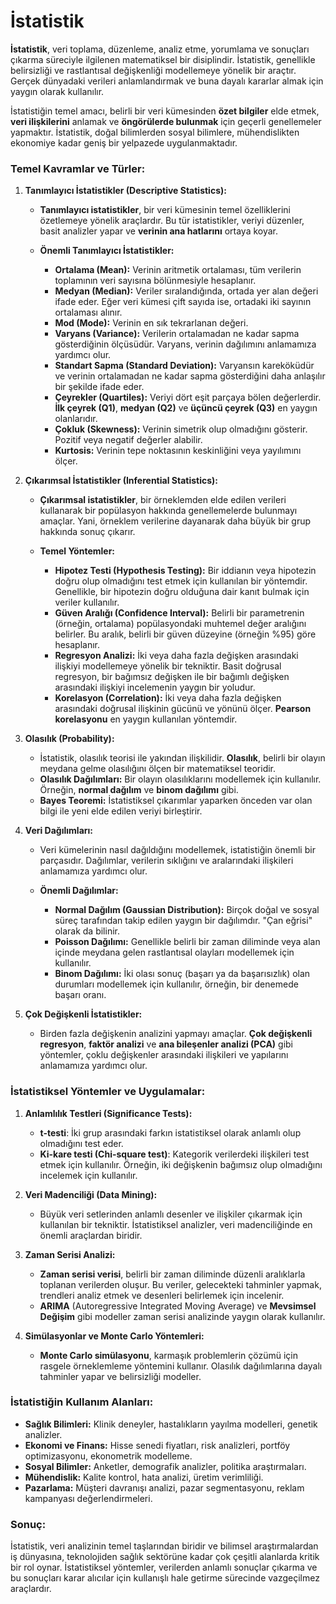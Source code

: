 # İstatistik

**İstatistik**, veri toplama, düzenleme, analiz etme, yorumlama ve sonuçları çıkarma süreciyle ilgilenen matematiksel bir disiplindir. İstatistik, genellikle belirsizliği ve rastlantısal değişkenliği modellemeye yönelik bir araçtır. Gerçek dünyadaki verileri anlamlandırmak ve buna dayalı kararlar almak için yaygın olarak kullanılır.

İstatistiğin temel amacı, belirli bir veri kümesinden **özet bilgiler** elde etmek, **veri ilişkilerini** anlamak ve **öngörülerde bulunmak** için geçerli genellemeler yapmaktır. İstatistik, doğal bilimlerden sosyal bilimlere, mühendislikten ekonomiye kadar geniş bir yelpazede uygulanmaktadır.

### Temel Kavramlar ve Türler:

1. **Tanımlayıcı İstatistikler (Descriptive Statistics):**

   * **Tanımlayıcı istatistikler**, bir veri kümesinin temel özelliklerini özetlemeye yönelik araçlardır. Bu tür istatistikler, veriyi düzenler, basit analizler yapar ve **verinin ana hatlarını** ortaya koyar.

   * **Önemli Tanımlayıcı İstatistikler:**

     * **Ortalama (Mean):** Verinin aritmetik ortalaması, tüm verilerin toplamının veri sayısına bölünmesiyle hesaplanır.
     * **Medyan (Median):** Veriler sıralandığında, ortada yer alan değeri ifade eder. Eğer veri kümesi çift sayıda ise, ortadaki iki sayının ortalaması alınır.
     * **Mod (Mode):** Verinin en sık tekrarlanan değeri.
     * **Varyans (Variance):** Verilerin ortalamadan ne kadar sapma gösterdiğinin ölçüsüdür. Varyans, verinin dağılımını anlamamıza yardımcı olur.
     * **Standart Sapma (Standard Deviation):** Varyansın kareköküdür ve verinin ortalamadan ne kadar sapma gösterdiğini daha anlaşılır bir şekilde ifade eder.
     * **Çeyrekler (Quartiles):** Veriyi dört eşit parçaya bölen değerlerdir. **İlk çeyrek (Q1)**, **medyan (Q2)** ve **üçüncü çeyrek (Q3)** en yaygın olanlarıdır.
     * **Çokluk (Skewness):** Verinin simetrik olup olmadığını gösterir. Pozitif veya negatif değerler alabilir.
     * **Kurtosis:** Verinin tepe noktasının keskinliğini veya yayılımını ölçer.

2. **Çıkarımsal İstatistikler (Inferential Statistics):**

   * **Çıkarımsal istatistikler**, bir örneklemden elde edilen verileri kullanarak bir popülasyon hakkında genellemelerde bulunmayı amaçlar. Yani, örneklem verilerine dayanarak daha büyük bir grup hakkında sonuç çıkarır.

   * **Temel Yöntemler:**

     * **Hipotez Testi (Hypothesis Testing):** Bir iddianın veya hipotezin doğru olup olmadığını test etmek için kullanılan bir yöntemdir. Genellikle, bir hipotezin doğru olduğuna dair kanıt bulmak için veriler kullanılır.
     * **Güven Aralığı (Confidence Interval):** Belirli bir parametrenin (örneğin, ortalama) popülasyondaki muhtemel değer aralığını belirler. Bu aralık, belirli bir güven düzeyine (örneğin %95) göre hesaplanır.
     * **Regresyon Analizi:** İki veya daha fazla değişken arasındaki ilişkiyi modellemeye yönelik bir tekniktir. Basit doğrusal regresyon, bir bağımsız değişken ile bir bağımlı değişken arasındaki ilişkiyi incelemenin yaygın bir yoludur.
     * **Korelasyon (Correlation):** İki veya daha fazla değişken arasındaki doğrusal ilişkinin gücünü ve yönünü ölçer. **Pearson korelasyonu** en yaygın kullanılan yöntemdir.

3. **Olasılık (Probability):**

   * İstatistik, olasılık teorisi ile yakından ilişkilidir. **Olasılık**, belirli bir olayın meydana gelme olasılığını ölçen bir matematiksel teoridir.
   * **Olasılık Dağılımları:** Bir olayın olasılıklarını modellemek için kullanılır. Örneğin, **normal dağılım** ve **binom dağılımı** gibi.
   * **Bayes Teoremi:** İstatistiksel çıkarımlar yaparken önceden var olan bilgi ile yeni elde edilen veriyi birleştirir.

4. **Veri Dağılımları:**

   * Veri kümelerinin nasıl dağıldığını modellemek, istatistiğin önemli bir parçasıdır. Dağılımlar, verilerin sıklığını ve aralarındaki ilişkileri anlamamıza yardımcı olur.

   * **Önemli Dağılımlar:**

     * **Normal Dağılım (Gaussian Distribution):** Birçok doğal ve sosyal süreç tarafından takip edilen yaygın bir dağılımdır. "Çan eğrisi" olarak da bilinir.
     * **Poisson Dağılımı:** Genellikle belirli bir zaman diliminde veya alan içinde meydana gelen rastlantısal olayları modellemek için kullanılır.
     * **Binom Dağılımı:** İki olası sonuç (başarı ya da başarısızlık) olan durumları modellemek için kullanılır, örneğin, bir denemede başarı oranı.

5. **Çok Değişkenli İstatistikler:**

   * Birden fazla değişkenin analizini yapmayı amaçlar. **Çok değişkenli regresyon**, **faktör analizi** ve **ana bileşenler analizi (PCA)** gibi yöntemler, çoklu değişkenler arasındaki ilişkileri ve yapılarını anlamamıza yardımcı olur.

### İstatistiksel Yöntemler ve Uygulamalar:

1. **Anlamlılık Testleri (Significance Tests):**

   * **t-testi**: İki grup arasındaki farkın istatistiksel olarak anlamlı olup olmadığını test eder.
   * **Ki-kare testi (Chi-square test)**: Kategorik verilerdeki ilişkileri test etmek için kullanılır. Örneğin, iki değişkenin bağımsız olup olmadığını incelemek için kullanılır.

2. **Veri Madenciliği (Data Mining):**

   * Büyük veri setlerinden anlamlı desenler ve ilişkiler çıkarmak için kullanılan bir tekniktir. İstatistiksel analizler, veri madenciliğinde en önemli araçlardan biridir.

3. **Zaman Serisi Analizi:**

   * **Zaman serisi verisi**, belirli bir zaman diliminde düzenli aralıklarla toplanan verilerden oluşur. Bu veriler, gelecekteki tahminler yapmak, trendleri analiz etmek ve desenleri belirlemek için incelenir.
   * **ARIMA** (Autoregressive Integrated Moving Average) ve **Mevsimsel Değişim** gibi modeller zaman serisi analizinde yaygın olarak kullanılır.

4. **Simülasyonlar ve Monte Carlo Yöntemleri:**

   * **Monte Carlo simülasyonu**, karmaşık problemlerin çözümü için rasgele örneklemleme yöntemini kullanır. Olasılık dağılımlarına dayalı tahminler yapar ve belirsizliği modeller.

### İstatistiğin Kullanım Alanları:

* **Sağlık Bilimleri:** Klinik deneyler, hastalıkların yayılma modelleri, genetik analizler.
* **Ekonomi ve Finans:** Hisse senedi fiyatları, risk analizleri, portföy optimizasyonu, ekonometrik modelleme.
* **Sosyal Bilimler:** Anketler, demografik analizler, politika araştırmaları.
* **Mühendislik:** Kalite kontrol, hata analizi, üretim verimliliği.
* **Pazarlama:** Müşteri davranışı analizi, pazar segmentasyonu, reklam kampanyası değerlendirmeleri.

### Sonuç:

İstatistik, veri analizinin temel taşlarından biridir ve bilimsel araştırmalardan iş dünyasına, teknolojiden sağlık sektörüne kadar çok çeşitli alanlarda kritik bir rol oynar. İstatistiksel yöntemler, verilerden anlamlı sonuçlar çıkarma ve bu sonuçları karar alıcılar için kullanışlı hale getirme sürecinde vazgeçilmez araçlardır.
